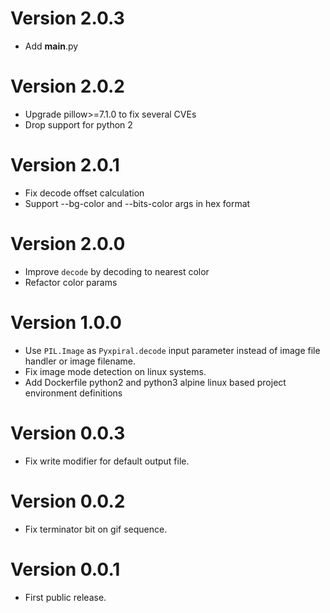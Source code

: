 # Version 2.0.3
 - Add __main__.py

# Version 2.0.2
 - Upgrade pillow>=7.1.0 to fix several CVEs
 - Drop support for python 2

# Version 2.0.1
- Fix decode offset calculation
- Support --bg-color and --bits-color args in hex format 

# Version 2.0.0
- Improve `decode` by decoding to nearest color
- Refactor color params

# Version 1.0.0
- Use `PIL.Image` as `Pyxpiral.decode` input parameter instead of image file handler or image filename.
- Fix image mode detection on linux systems.
- Add Dockerfile python2 and python3 alpine linux based project environment definitions

# Version 0.0.3
- Fix write modifier for default output file.

# Version 0.0.2
- Fix terminator bit on gif sequence.

# Version 0.0.1
- First public release.
